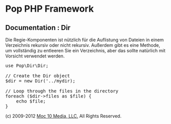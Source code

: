 Pop PHP Framework
=================

Documentation : Dir
-------------------

Die Regie-Komponenten ist nützlich für die Auflistung von Dateien in einem Verzeichnis rekursiv oder nicht rekursiv. Außerdem gibt es eine Methode, um vollständig zu entleeren Sie ein Verzeichnis, aber das sollte natürlich mit Vorsicht verwendet werden.

<pre>
use Pop\Dir\Dir;

// Create the Dir object
$dir = new Dir('../mydir);

// Loop through the files in the directory
foreach ($dir->files as $file) {
    echo $file;
}
</pre>

(c) 2009-2012 [Moc 10 Media, LLC.](http://www.moc10media.com) All Rights Reserved.
